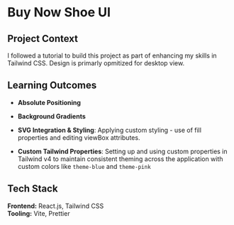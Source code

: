 # Buy Now Shoe UI

## Project Context

I followed a tutorial to build this project as part of enhancing my skills in Tailwind CSS.
Design is primarly opmitized for desktop view.

## Learning Outcomes

- **Absolute Positioning**

- **Background Gradients**

- **SVG Integration & Styling**: Applying custom styling - use of fill properties and editing viewBox attributes.

- **Custom Tailwind Properties**: Setting up and using custom properties in Tailwind v4 to maintain consistent theming across the application with custom colors like `theme-blue` and `theme-pink`

## Tech Stack

**Frontend:** React.js, Tailwind CSS  
**Tooling:** Vite, Prettier
